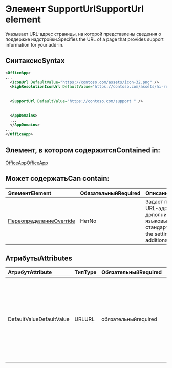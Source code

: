 # <a name="supporturl-element"></a><span data-ttu-id="71062-101">Элемент SupportUrl</span><span class="sxs-lookup"><span data-stu-id="71062-101">SupportUrl element</span></span>

<span data-ttu-id="71062-102">Указывает URL-адрес страницы, на которой представлены сведения о поддержке надстройки.</span><span class="sxs-lookup"><span data-stu-id="71062-102">Specifies the URL of a page that provides support information for your add-in.</span></span>

## <a name="syntax"></a><span data-ttu-id="71062-103">Синтаксис</span><span class="sxs-lookup"><span data-stu-id="71062-103">Syntax</span></span>

```XML
<OfficeApp>
...
  <IconUrl DefaultValue="https://contoso.com/assets/icon-32.png" />
  <HighResolutionIconUrl DefaultValue="https://contoso.com/assets/hi-res-icon.png"/>
  
  
  <SupportUrl DefaultValue="https://contoso.com/support " />
  
  
  <AppDomains>
  ...
  </AppDomains>
...
</OfficeApp>
```

## <a name="contained-in"></a><span data-ttu-id="71062-104">Элемент, в котором содержится</span><span class="sxs-lookup"><span data-stu-id="71062-104">Contained in:</span></span>

[<span data-ttu-id="71062-105">OfficeApp</span><span class="sxs-lookup"><span data-stu-id="71062-105">OfficeApp</span></span>](officeapp.md)

## <a name="can-contain"></a><span data-ttu-id="71062-106">Может содержать</span><span class="sxs-lookup"><span data-stu-id="71062-106">Can contain:</span></span>

|  <span data-ttu-id="71062-107">Элемент</span><span class="sxs-lookup"><span data-stu-id="71062-107">Element</span></span> | <span data-ttu-id="71062-108">Обязательный</span><span class="sxs-lookup"><span data-stu-id="71062-108">Required</span></span> | <span data-ttu-id="71062-109">Описание</span><span class="sxs-lookup"><span data-stu-id="71062-109">Description</span></span>  |
|:-----|:-----|:-----|
|  [<span data-ttu-id="71062-110">Переопределение</span><span class="sxs-lookup"><span data-stu-id="71062-110">Override</span></span>](override.md)   | <span data-ttu-id="71062-111">Нет</span><span class="sxs-lookup"><span data-stu-id="71062-111">No</span></span> | <span data-ttu-id="71062-112">Задает параметр для URL-адресов дополнительных языковых стандартов</span><span class="sxs-lookup"><span data-stu-id="71062-112">Specifies the setting for additional locale urls</span></span> |

## <a name="attributes"></a><span data-ttu-id="71062-113">Атрибуты</span><span class="sxs-lookup"><span data-stu-id="71062-113">Attributes</span></span>

|<span data-ttu-id="71062-114">**Атрибут**</span><span class="sxs-lookup"><span data-stu-id="71062-114">**Attribute**</span></span>|<span data-ttu-id="71062-115">**Тип**</span><span class="sxs-lookup"><span data-stu-id="71062-115">**Type**</span></span>|<span data-ttu-id="71062-116">**Обязательный**</span><span class="sxs-lookup"><span data-stu-id="71062-116">**Required**</span></span>|<span data-ttu-id="71062-117">**Описание**</span><span class="sxs-lookup"><span data-stu-id="71062-117">**Description**</span></span>|
|:-----|:-----|:-----|:-----|
|<span data-ttu-id="71062-118">DefaultValue</span><span class="sxs-lookup"><span data-stu-id="71062-118">DefaultValue</span></span>|<span data-ttu-id="71062-119">URL</span><span class="sxs-lookup"><span data-stu-id="71062-119">URL</span></span>|<span data-ttu-id="71062-120">обязательный</span><span class="sxs-lookup"><span data-stu-id="71062-120">required</span></span>|<span data-ttu-id="71062-121">Задает значение по умолчанию для этого параметра, представленное для языкового стандарта, который указан с помощью элемента [DefaultLocale](defaultlocale.md).</span><span class="sxs-lookup"><span data-stu-id="71062-121">Specifies the default value for this setting, expressed for the locale specified in the [DefaultLocale](defaultlocale.md) element.</span></span>|
